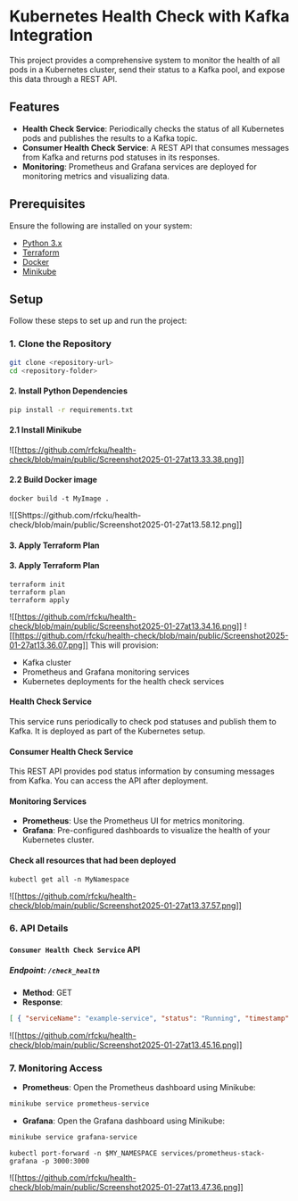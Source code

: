 # Kubernetes Health Check with Kafka Integration  

This project provides a comprehensive system to monitor the health of all pods in a Kubernetes cluster, send their status to a Kafka pool, and expose this data through a REST API.  

## Features  

- **Health Check Service**: Periodically checks the status of all Kubernetes pods and publishes the results to a Kafka topic.  
- **Consumer Health Check Service**: A REST API that consumes messages from Kafka and returns pod statuses in its responses.  
- **Monitoring**: Prometheus and Grafana services are deployed for monitoring metrics and visualizing data.  

## Prerequisites  

Ensure the following are installed on your system:  
- [Python 3.x](https://www.python.org/downloads/)  
- [Terraform](https://www.terraform.io/downloads.html)  
- [Docker](https://www.docker.com/products/docker-desktop)  
- [Minikube](https://minikube.sigs.k8s.io/docs/start/)  

## Setup  

Follow these steps to set up and run the project:  

### 1. Clone the Repository  

```bash  
git clone <repository-url>  
cd <repository-folder>  
```

#### 2. Install Python Dependencies

```bash
pip install -r requirements.txt
```

#### 2.1 Install Minikube
![[https://github.com/rfcku/health-check/blob/main/public/Screenshot2025-01-27at13.33.38.png]]

#### 2.2 Build Docker image
```
docker build -t MyImage .
```
![[Shttps://github.com/rfcku/health-check/blob/main/public/Screenshot2025-01-27at13.58.12.png]]
#### 3. Apply Terraform Plan

#### 3. Apply Terraform Plan
```
terraform init
terraform plan
terraform apply
```
![[https://github.com/rfcku/health-check/blob/main/public/Screenshot2025-01-27at13.34.16.png]]
![[https://github.com/rfcku/health-check/blob/main/public/Screenshot2025-01-27at13.36.07.png]]
This will provision:

- Kafka cluster
- Prometheus and Grafana monitoring services
- Kubernetes deployments for the health check services

#### Health Check Service

This service runs periodically to check pod statuses and publish them to Kafka. It is deployed as part of the Kubernetes setup.

#### Consumer Health Check Service

This REST API provides pod status information by consuming messages from Kafka. You can access the API after deployment.

#### Monitoring Services

- **Prometheus**: Use the Prometheus UI for metrics monitoring.
- **Grafana**: Pre-configured dashboards to visualize the health of your Kubernetes cluster.

#### Check all resources that had been deployed
```
kubectl get all -n MyNamespace
```
![[https://github.com/rfcku/health-check/blob/main/public/Screenshot2025-01-27at13.37.57.png]]
### 6. API Details

#### `Consumer Health Check Service` API

##### Endpoint: `/check_health`

- **Method**: GET
- **Response**:
```json
[ { "serviceName": "example-service", "status": "Running", "timestamp": "2025-01-27T12:00:00Z" }, { "serviceName": "another-service", "status": "Pending", "timestamp": "2025-01-27T12:00:00Z" } ]
```

![[https://github.com/rfcku/health-check/blob/main/public/Screenshot2025-01-27at13.45.16.png]]

### 7. Monitoring Access

- **Prometheus**: Open the Prometheus dashboard using Minikube:
```bash
minikube service prometheus-service
```

- **Grafana**: Open the Grafana dashboard using Minikube:
```bash
minikube service grafana-service
```    

```
kubectl port-forward -n $MY_NAMESPACE services/prometheus-stack-grafana -p 3000:3000
```

![[https://github.com/rfcku/health-check/blob/main/public/Screenshot2025-01-27at13.47.36.png]]
